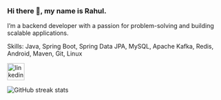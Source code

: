 ### Hi there 👋, my name is Rahul.

I’m a backend developer with a passion for problem-solving and building scalable applications. 

Skills: Java, Spring Boot, Spring Data JPA, MySQL, Apache Kafka, Redis, Android, Maven, Git, Linux

 [<img src='https://cdn.jsdelivr.net/npm/simple-icons@3.0.1/icons/linkedin.svg' alt='linkedin' height='40'>](https://www.linkedin.com/in/rahul-haridas/)    

![GitHub streak stats](https://github-readme-streak-stats.herokuapp.com/?user=rahulharidas1)  

